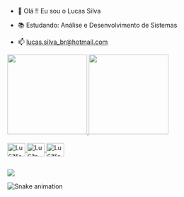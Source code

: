 - 👋 Olá !! Eu sou o Lucas Silva

- 📚 Estudando: Análise e Desenvolvimento de Sistemas

- 📫 lucas.silva_br@hotmail.com

<div>
  <a href="https://github.com/Lucasilvabr">
  <img height="180em" src="https://github-readme-stats.vercel.app/api?username=Lucasilvabr&show_icons=true&theme=dark&include_all_commits=true&count_private=true"/>
  <img height="180em" src="https://github-readme-stats.vercel.app/api/top-langs/?username=Lucasilvabr&layout=compact&langs_count=7&theme=dark"/>
</div>
 
<div style="display: inline_block"><br>
  <img align="center" alt="Lucas-C++" height="30" width="40" src="https://cdn.jsdelivr.net/gh/devicons/devicon/icons/cplusplus/cplusplus-original.svg" />
  <img align="center" alt="Luca-Html" height="30" width="40" src="https://cdn.jsdelivr.net/gh/devicons/devicon/icons/html5/html5-original.svg" />
  <img align="center" alt="Lucas-Css" height="30" width="40" src="https://cdn.jsdelivr.net/gh/devicons/devicon/icons/css3/css3-original.svg" />
</div>

  ##
  
<div> 
 </a> 
  <a href="https://www.linkedin.com/in/lucas-silva-b64632152/" target="_blank"><img src="https://img.shields.io/badge/-LinkedIn-%230077B5?style=for-the-badge&logo=linkedin&logoColor=white" target="_blank"></a> 
  
  ![Snake animation](https://github.com/Lucasilvabr/Lucasilvabr/blob/output/github-contribution-grid-snake.svg)
